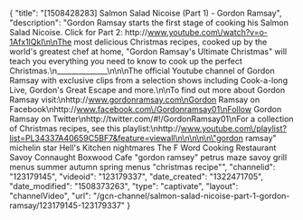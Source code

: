 {
    "title": "[1508428283] Salmon Salad Nicoise (Part 1) - Gordon Ramsay",
    "description": "Gordon Ramsay starts the first stage of cooking his Salmon Salad Nicoise. Click for Part 2: http:\/\/www.youtube.com\/watch?v=o-1Afx1lQkI\n\nThe most delicious Christmas recipes, cooked up by the world's greatest chef at home, \"Gordon Ramsay's Ultimate Christmas\" will teach you everything you need to know to cook up the perfect Christmas.\n______________\n\n\nThe official Youtube channel of Gordon Ramsay with exclusive clips from a selection shows including Cook-a-long Live, Gordon's Great Escape and more.\n\nTo find out more about Gordon Ramsay visit:\nhttp:\/\/www.gordonramsay.com\nGordon Ramsay on Facebook\nhttp:\/\/www.facebook.com\/Gordonramsay01\nFollow Gordon Ramsay on Twitter\nhttp:\/\/twitter.com\/#!\/GordonRamsay01\nFor a collection of Christmas recipes, see this playlist:\nhttp:\/\/www.youtube.com\/playlist?list=PL34337A40659C5BF7&feature=viewall\n\n\n\n\n\"gordon ramsay\" michelin star Hell's Kitchen nightmares The F Word Cooking Restaurant Savoy Connaught Boxwood Cafe \"gordon ramsey\" petrus maze savoy grill menus summer autumn spring menus \"christmas recipe\"",
    "channelid": "123179145",
    "videoid": "123179337",
    "date_created": "1322471705",
    "date_modified": "1508373263",
    "type": "captivate",
    "layout": "channelVideo",
    "url": "\/gcn-channel\/salmon-salad-nicoise-part-1-gordon-ramsay\/123179145-123179337"
}